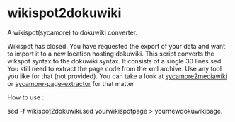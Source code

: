 # wikispot2dokuwiki
A wikispot(sycamore) to dokuwiki converter.

Wikispot has closed. You have requested the export of your data and want to import it to a new location hosting dokuwiki. This script converts the wikspot syntax to the dokuwiki syntax. It consists of a single 30 lines sed. You still need to extract the page code from the xml archive. Use any tool you like for that (not provided). You can take a look at [sycamore2mediawiki](https://github.com/labster/sycamore2mediawiki) or [sycamore-page-extractor](https://github.com/ychaouche/sycamore-page-extractor)
for that matter

How to use : 

sed -f wikispot2dokuwiki.sed yourwikispotpage > yournewdokuwikipage.
